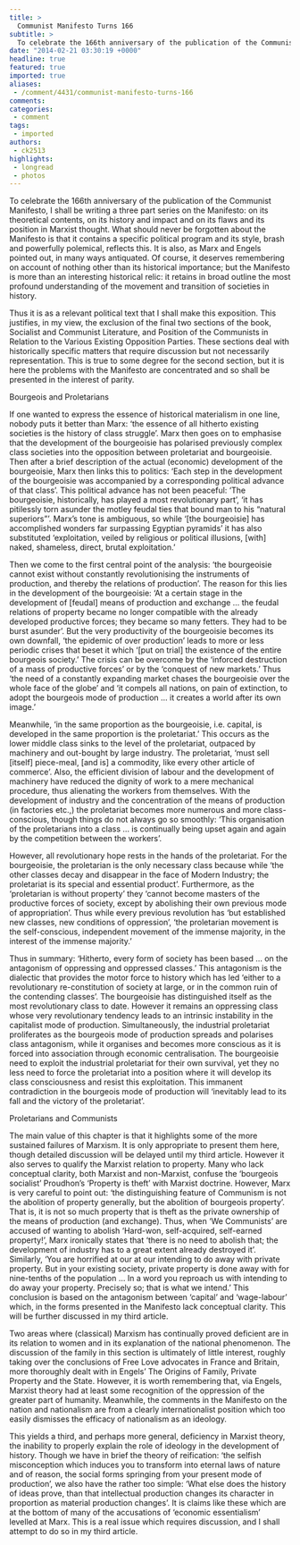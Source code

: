 ```yaml
---
title: >
  Communist Manifesto Turns 166
subtitle: >
  To celebrate the 166th anniversary of the publication of the Communist Manifesto, I shall be writing a three part series on the Manifesto: on its theoretical contents, on its history and impact and on its flaws and its position in Marxist thought.
date: "2014-02-21 03:30:19 +0000"
headline: true
featured: true
imported: true
aliases:
 - /comment/4431/communist-manifesto-turns-166
comments:
categories:
 - comment
tags:
 - imported
authors:
 - ck2513
highlights:
 - longread
 - photos
---
```


To celebrate the 166th anniversary of the publication of the Communist Manifesto, I shall be writing a three part series on the Manifesto: on its theoretical contents, on its history and impact and on its flaws and its position in Marxist thought. What should never be forgotten about the Manifesto is that it contains a specific political program and its style, brash and powerfully polemical, reflects this. It is also, as Marx and Engels pointed out, in many ways antiquated. Of course, it deserves remembering on account of nothing other than its historical importance; but the Manifesto is more than an interesting historical relic: it retains in broad outline the most profound understanding of the movement and transition of societies in history.

Thus it is as a relevant political text that I shall make this exposition. This justifies, in my view, the exclusion of the final two sections of the book, Socialist and Communist Literature, and Position of the Communists in Relation to the Various Existing Opposition Parties. These sections deal with historically specific matters that require discussion but not necessarily representation. This is true to some degree for the second section, but it is here the problems with the Manifesto are concentrated and so shall be presented in the interest of parity.

Bourgeois and Proletarians

If one wanted to express the essence of historical materialism in one line, nobody puts it better than Marx: ‘the essence of all hitherto existing societies is the history of class struggle’. Marx then goes on to emphasise that the development of the bourgeoisie has polarised previously complex class societies into the opposition between proletariat and bourgeoisie. Then after a brief description of the actual (economic) development of the bourgeoisie, Marx then links this to politics: ‘Each step in the development of the bourgeoisie was accompanied by a corresponding political advance of that class’. This political advance has not been peaceful: ‘The bourgeoisie, historically, has played a most revolutionary part’, ‘it has pitilessly torn asunder the motley feudal ties that bound man to his “natural superiors”’. Marx’s tone is ambiguous, so while ‘[the bourgeoisie] has accomplished wonders far surpassing Egyptian pyramids’ it has also substituted ‘exploitation, veiled by religious or political illusions, [with] naked, shameless, direct, brutal exploitation.’

Then we come to the first central point of the analysis: ‘the bourgeoisie cannot exist without constantly revolutionising the instruments of production, and thereby the relations of production’. The reason for this lies in the development of the bourgeoisie: ‘At a certain stage in the development of [feudal] means of production and exchange … the feudal relations of property became no longer compatible with the already developed productive forces; they became so many fetters. They had to be burst asunder’. But the very productivity of the bourgeoisie becomes its own downfall, ‘the epidemic of over production’ leads to more or less periodic crises that beset it which ‘[put on trial] the existence of the entire bourgeois society.’ The crisis can be overcome by the ‘inforced destruction of a mass of productive forces’ or by the ‘conquest of new markets.’ Thus ‘the need of a constantly expanding market chases the bourgeoisie over the whole face of the globe’ and ‘it compels all nations, on pain of extinction, to adopt the bourgeois mode of production … it creates a world after its own image.’

Meanwhile, ‘in the same proportion as the bourgeoisie, i.e. capital, is developed in the same proportion is the proletariat.’ This occurs as the lower middle class sinks to the level of the proletariat, outpaced by machinery and out-bought by large industry. The proletariat, ‘must sell [itself] piece-meal, [and is] a commodity, like every other article of commerce’. Also, the efficient division of labour and the development of machinery have reduced the dignity of work to a mere mechanical procedure, thus alienating the workers from themselves. With the development of industry and the concentration of the means of production (in factories etc.,) the proletariat becomes more numerous and more class-conscious, though things do not always go so smoothly: ‘This organisation of the proletarians into a class … is continually being upset again and again by the competition between the workers’.

However, all revolutionary hope rests in the hands of the proletariat. For the bourgeoisie, the proletarian is the only necessary class because while ‘the other classes decay and disappear in the face of Modern Industry; the proletariat is its special and essential product’. Furthermore, as the ‘proletarian is without property’ they ‘cannot become masters of the productive forces of society, except by abolishing their own previous mode of appropriation’. Thus while every previous revolution has ‘but established new classes, new conditions of oppression’, ‘the proletarian movement is the self-conscious, independent movement of the immense majority, in the interest of the immense majority.’

Thus in summary: ‘Hitherto, every form of society has been based … on the antagonism of oppressing and oppressed classes.’ This antagonism is the dialectic that provides the motor force to history which has led ‘either to a revolutionary re-constitution of society at large, or in the common ruin of the contending classes’. The bourgeoisie has distinguished itself as the most revolutionary class to date. However it remains an oppressing class whose very revolutionary tendency leads to an intrinsic instability in the capitalist mode of production. Simultaneously, the industrial proletariat proliferates as the bourgeois mode of production spreads and polarises class antagonism, while it organises and becomes more conscious as it is forced into association through economic centralisation. The bourgeoisie need to exploit the industrial proletariat for their own survival, yet they no less need to force the proletariat into a position where it will develop its class consciousness and resist this exploitation. This immanent contradiction in the bourgeois mode of production will ‘inevitably lead to its fall and the victory of the proletariat’.

Proletarians and Communists

The main value of this chapter is that it highlights some of the more sustained failures of Marxism. It is only appropriate to present them here, though detailed discussion will be delayed until my third article. However it also serves to qualify the Marxist relation to property. Many who lack conceptual clarity, both Marxist and non-Marxist, confuse the ‘bourgeois socialist’ Proudhon’s ‘Property is theft’ with Marxist doctrine. However, Marx is very careful to point out: ‘the distinguishing feature of Communism is not the abolition of property generally, but the abolition of bourgeois property’. That is, it is not so much property that is theft as the private ownership of the means of production (and exchange). Thus, when ‘We Communists’ are accused of wanting to abolish ‘Hard-won, self-acquired, self-earned property!’, Marx ironically states that ‘there is no need to abolish that; the development of industry has to a great extent already destroyed it’. Similarly, ‘You are horrified at our at our intending to do away with private property. But in your existing society, private property is done away with for nine-tenths of the population … In a word you reproach us with intending to do away your property. Precisely so; that is what we intend.’ This conclusion is based on the antagonism between ‘capital’ and ‘wage-labour’ which, in the forms presented in the Manifesto lack conceptual clarity. This will be further discussed in my third article.

Two areas where (classical) Marxism has continually proved deficient are in its relation to women and in its explanation of the national phenomenon. The discussion of the family in this section is ultimately of little interest, roughly taking over the conclusions of Free Love advocates in France and Britain, more thoroughly dealt with in Engels’ The Origins of Family, Private Property and the State. However, it is worth remembering that, via Engels, Marxist theory had at least some recognition of the oppression of the greater part of humanity. Meanwhile, the comments in the Manifesto on the nation and nationalism are from a clearly internationalist position which too easily dismisses the efficacy of nationalism as an ideology.

This yields a third, and perhaps more general, deficiency in Marxist theory, the inability to properly explain the role of ideology in the development of history. Though we have in brief the theory of reification: ‘the selfish misconception which induces you to transform into eternal laws of nature and of reason, the social forms springing from your present mode of production’, we also have the rather too simple: ‘What else does the history of ideas prove, than that intellectual production changes its character in proportion as material production changes’. It is claims like these which are at the bottom of many of the accusations of ‘economic essentialism’ levelled at Marx. This is a real issue which requires discussion, and I shall attempt to do so in my third article.
